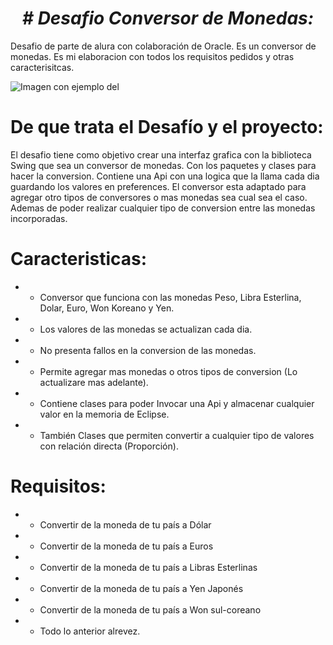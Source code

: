 <h1 align="center"><em> # Desafio Conversor de Monedas: </em></h1> 

Desafio de parte de alura con colaboración de Oracle. Es un conversor de monedas. Es mi elaboracion con todos los requisitos pedidos y otras caracterisitcas.


   ![Imagen con ejemplo del ](https://user-images.githubusercontent.com/122639240/228410349-63526527-e7a4-4e19-be72-4f4221a1a7d7.png)

# De que trata el Desafío y el proyecto:

El desafio tiene como objetivo crear una interfaz grafica con la biblioteca Swing que sea un conversor de monedas. Con los paquetes y clases para hacer la conversion. Contiene una Api con una logica que la llama cada dia guardando los valores en preferences. El conversor esta adaptado para agregar otro tipos de conversores o mas monedas sea cual sea el caso. Ademas de poder realizar cualquier tipo de conversion entre las monedas incorporadas.

# Caracteristicas:
* - Conversor que funciona con las monedas Peso, Libra Esterlina, Dolar, Euro, Won Koreano y Yen. 
* - Los valores de las monedas se actualizan cada dia.
* - No presenta fallos en la conversion de las monedas.
* - Permite agregar mas monedas o otros tipos de conversion (Lo actualizare mas adelante).
* - Contiene clases para poder Invocar una Api y almacenar cualquier valor en la memoria de Eclipse.
* - También Clases que permiten convertir a cualquier tipo de valores con relación directa (Proporción).

# Requisitos:

   * - Convertir de la moneda de tu país a Dólar
   * - Convertir de la moneda de tu país  a Euros
   * - Convertir de la moneda de tu país  a Libras Esterlinas
   * - Convertir de la moneda de tu país  a Yen Japonés
   * - Convertir de la moneda de tu país  a Won sul-coreano
   * - Todo lo anterior alrevez.



